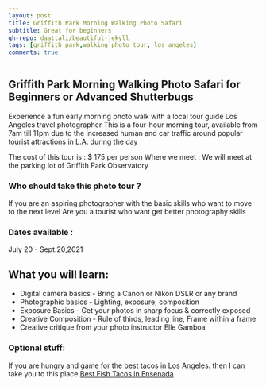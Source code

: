 ```yaml
---
layout: post
title: Griffith Park Morning Walking Photo Safari
subtitle: Great for beginners
gh-repo: daattali/beautiful-jekyll
tags: [griffith park,walking photo tour, los angeles]
comments: true
---
```


## Griffith Park Morning Walking Photo Safari for Beginners or Advanced Shutterbugs

Experience a fun early morning photo walk with a local tour guide Los Angeles travel photographer
This is a four-hour morning tour, available from 7am till 11pm 
due to the increased human and car traffic around popular tourist attractions in L.A. during the day

The cost of this tour is : $ 175 per person
Where we meet : We will meet at the parking lot of Griffith Park Observatory

### Who should take this photo tour ?
If you are an aspiring photographer with the basic skills who want to move to the next level
Are you a tourist who want get better photography skills

### Dates available : 
July 20 - Sept.20,2021

## What you will learn:
* Digital camera basics - Bring a Canon or Nikon DSLR or any brand
* Photographic basics - Lighting, exposure, composition
* Exposure Basics - Get your photos in sharp focus & correctly exposed
* Creative Composition - Rule of thirds, leading line, Frame within a frame
* Creative critique from your photo instructor Elle Gamboa

### Optional stuff:
If you are hungry and game for the best tacos in Los Angeles.
then I can take you to this place  [Best Fish Tacos in Ensenada](https://www.yelp.com/biz/best-fish-taco-in-ensenada-los-angeles)

